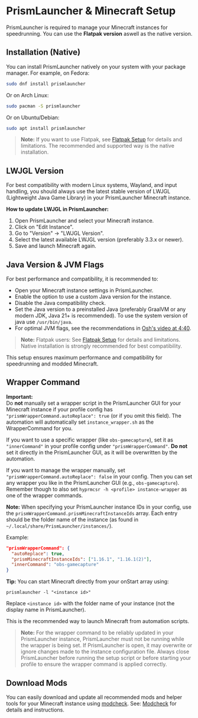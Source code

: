 # PrismLauncher & Minecraft Setup

PrismLauncher is required to manage your Minecraft instances for speedrunning.
You can use the **Flatpak version** aswell as the native version.

## Installation (Native)

You can install PrismLauncher natively on your system with your package manager. For example, on Fedora:

```bash
sudo dnf install prismlauncher
```

Or on Arch Linux:

```bash
sudo pacman -S prismlauncher
```

Or on Ubuntu/Debian:

```bash
sudo apt install prismlauncher
```

> **Note:**
> If you want to use Flatpak, see [Flatpak Setup](./030-flatpak.md) for details and limitations. The recommended and supported way is the native installation.

## LWJGL Version

For best compatibility with modern Linux systems, Wayland, and input handling, you should always use the latest stable version of LWJGL (Lightweight Java Game Library) in your PrismLauncher Minecraft instance.

**How to update LWJGL in PrismLauncher:**
1. Open PrismLauncher and select your Minecraft instance.
2. Click on "Edit Instance".
3. Go to "Version" → "LWJGL Version".
4. Select the latest available LWJGL version (preferably 3.3.x or newer).
5. Save and launch Minecraft again.

## Java Version & JVM Flags

For best performance and compatibility, it is recommended to:

- Open your Minecraft instance settings in PrismLauncher.
- Enable the option to use a custom Java version for the instance.
- Disable the Java compatibility check.
- Set the Java version to a preinstalled Java (preferably GraalVM or any modern JDK, Java 21+ is recommended). To use the system version of java use `/usr/bin/java`.
- For optimal JVM flags, see the recommendations in [Osh's video at 4:40](https://youtu.be/OEpZlv6cQsI?si=Pv2prKsP1xYSzXIc&t=280).

> **Note:**
> Flatpak users: See [Flatpak Setup](./030-flatpak.md) for details and limitations. Native installation is strongly recommended for best compatibility.

This setup ensures maximum performance and compatibility for speedrunning and modded Minecraft.

## Wrapper Command

**Important:**  
Do **not** manually set a wrapper script in the PrismLauncher GUI for your Minecraft instance if your profile config has `"prismWrapperCommand.autoReplace": true` (or if you omit this field).
The automation will automatically set `instance_wrapper.sh` as the WrapperCommand for you.

If you want to use a specific wrapper (like `obs-gamecapture`), set it as `"innerCommand"` in your profile config under `"prismWrapperCommand"`.
**Do not** set it directly in the PrismLauncher GUI, as it will be overwritten by the automation.

If you want to manage the wrapper manually, set `"prismWrapperCommand.autoReplace": false` in your config.
Then you can set any wrapper you like in the PrismLauncher GUI (e.g., `obs-gamecapture`). Remember though to also set `hyprmcsr -h <profile> instance-wrapper` as one of the wrapper commands.

**Note:**
When specifying your PrismLauncher instance IDs in your config, use the `prismWrapperCommand.prismMinecraftInstanceIds` array. Each entry should be the folder name of the instance (as found in `~/.local/share/PrismLauncher/instances/`).

Example:

```json
"prismWrapperCommand": {
  "autoReplace": true,
  "prismMinecraftInstanceIds": ["1.16.1", "1.16.1(2)"],
  "innerCommand": "obs-gamecapture"
}
```

**Tip:**
You can start Minecraft directly from your onStart array using:

    prismlauncher -l "<instance id>"

Replace `<instance id>` with the folder name of your instance (not the display name in PrismLauncher).

This is the recommended way to launch Minecraft from automation scripts.

> **Note:** For the wrapper command to be reliably updated in your PrismLauncher instance, PrismLauncher must not be running while the wrapper is being set. If PrismLauncher is open, it may overwrite or ignore changes made to the instance configuration file. Always close PrismLauncher before running the setup script or before starting your profile to ensure the wrapper command is applied correctly.

## Download Mods

You can easily download and update all recommended mods and helper tools for your Minecraft instance using [modcheck](https://github.com/tildejustin/modcheck). See: [Modcheck](https://github.com/Relacibo/hyprmcsr/blob/main/docs/015-jar-download.md#modcheck) for details and instructions.

